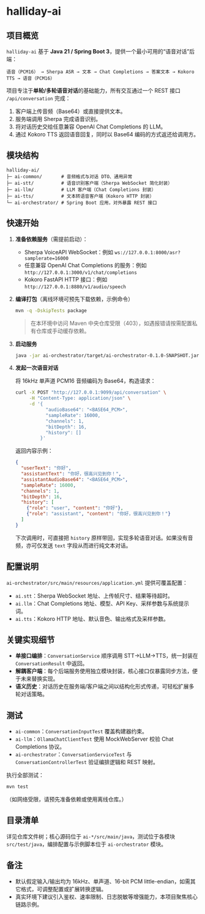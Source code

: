 # halliday-ai

## 项目概览

`halliday-ai` 基于 **Java 21 / Spring Boot 3**，提供一个最小可用的“语音对话”后端：

```
语音（PCM16） → Sherpa ASR → 文本 → Chat Completions → 答案文本 → Kokoro TTS → 语音（PCM16）
```

项目专注于**单轮/多轮语音对话**的基础能力，所有交互通过一个 REST 接口 `/api/conversation` 完成：

1. 客户端上传音频（Base64）或直接提供文本。
2. 服务端调用 Sherpa 完成语音识别。
3. 将对话历史交给任意兼容 OpenAI Chat Completions 的 LLM。
4. 通过 Kokoro TTS 返回语音回复，同时以 Base64 编码的方式返还给调用方。

## 模块结构

```
halliday-ai/
├─ ai-common/       # 音频格式与对话 DTO、通用异常
├─ ai-stt/          # 语音识别客户端（Sherpa WebSocket 简化封装）
├─ ai-llm/          # LLM 客户端（Chat Completions 封装）
├─ ai-tts/          # 文本转语音客户端（Kokoro HTTP 封装）
└─ ai-orchestrator/ # Spring Boot 应用，对外暴露 REST 接口
```

## 快速开始

1. **准备依赖服务**（需提前启动）：
   - Sherpa VoiceAPI WebSocket：例如 `ws://127.0.0.1:8000/asr?samplerate=16000`
   - 任意兼容 OpenAI Chat Completions 的服务：例如 `http://127.0.0.1:3000/v1/chat/completions`
   - Kokoro FastAPI HTTP 接口：例如 `http://127.0.0.1:8880/v1/audio/speech`

2. **编译打包**（离线环境可预先下载依赖，示例命令）
   ```bash
   mvn -q -DskipTests package
   ```
   > 在本环境中访问 Maven 中央仓库受限（403），如遇报错请按需配置私有仓库或手动缓存依赖。

3. **启动服务**
   ```bash
   java -jar ai-orchestrator/target/ai-orchestrator-0.1.0-SNAPSHOT.jar
   ```

4. **发起一次语音对话**

   将 16kHz 单声道 PCM16 音频编码为 Base64，构造请求：

   ```bash
   curl -X POST "http://127.0.0.1:9099/api/conversation" \
        -H "Content-Type: application/json" \
        -d '{
              "audioBase64": "<BASE64_PCM>",
              "sampleRate": 16000,
              "channels": 1,
              "bitDepth": 16,
              "history": []
            }'
   ```

   返回内容示例：

   ```json
   {
     "userText": "你好",
     "assistantText": "你好，很高兴见到你！",
     "assistantAudioBase64": "<BASE64_PCM>",
     "sampleRate": 16000,
     "channels": 1,
     "bitDepth": 16,
     "history": [
       {"role": "user", "content": "你好"},
       {"role": "assistant", "content": "你好，很高兴见到你！"}
     ]
   }
   ```

   下次调用时，可直接把 `history` 原样带回，实现多轮语音对话。如果没有音频，亦可仅发送 `text` 字段从而进行纯文本对话。

## 配置说明

`ai-orchestrator/src/main/resources/application.yml` 提供可覆盖配置：

- `ai.stt`：Sherpa WebSocket 地址、上传帧尺寸、结果等待超时。
- `ai.llm`：Chat Completions 地址、模型、API Key、采样参数与系统提示词。
- `ai.tts`：Kokoro HTTP 地址、默认音色、输出格式及采样参数。

## 关键实现细节

- **单接口编排**：`ConversationService` 顺序调用 STT→LLM→TTS，统一封装在 `ConversationResult` 中返回。
- **解耦客户端**：每个后端服务使用独立模块封装，核心接口仅暴露同步方法，便于未来替换实现。
- **语义历史**：对话历史在服务端/客户端之间以结构化形式传递，可轻松扩展多轮对话策略。

## 测试

- `ai-common`：`ConversationInputTest` 覆盖构建器约束。
- `ai-llm`：`OllamaChatClientTest` 使用 MockWebServer 校验 Chat Completions 协议。
- `ai-orchestrator`：`ConversationServiceTest` 与 `ConversationControllerTest` 验证编排逻辑和 REST 映射。

执行全部测试：
```bash
mvn test
```
（如网络受限，请预先准备依赖或使用离线仓库。）

## 目录清单

详见仓库文件树；核心源码位于 `ai-*/src/main/java`，测试位于各模块 `src/test/java`，编排配置与示例脚本位于 `ai-orchestrator` 模块。

## 备注

- 默认假定输入/输出均为 16kHz、单声道、16-bit PCM little-endian，如需其它格式，可调整配置或扩展转换逻辑。
- 真实环境下建议引入鉴权、速率限制、日志脱敏等增强能力，本项目聚焦核心链路示例。
